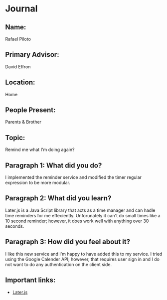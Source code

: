 # Journal

## Name:
Rafael Piloto

## Primary Advisor: 
David Effron

## Location:
Home

## People Present:
Parents & Brother

## Topic:
Remind me what I'm doing again?

## Paragraph 1: What did you do?
I implemented the reminder service and modified the timer regular expression to be more modular.

## Paragraph 2: What did you learn?
Later.js is a Java Script library that acts as a time manager and can hadle time reminders for me effeciently. Unforunately it can't do small times like a 10 second reminder; however, it does work well with anything over 30 seconds. 

## Paragraph 3: How did you feel about it?
I like this new service and I'm happy to have added this to my service. I tried using the Google Calender API; however, that requires user sign in and I do not want to do any authentication on the client side. 

## Important links:
- [Later.js](https://bunkat.github.io/later/index.html)